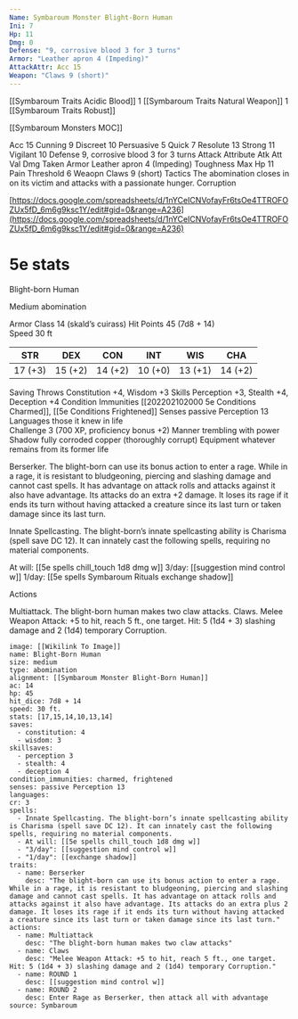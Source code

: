 ```yaml
---
Name: Symbaroum Monster Blight-Born Human
Ini: 7
Hp: 11
Dmg: 0
Defense: "9, corrosive blood 3 for 3 turns"
Armor: "Leather apron 4 (Impeding)"
AttackAttr: Acc 15
Weapon: "Claws 9 (short)"
---
```

[[Symbaroum Traits Acidic Blood]] 1
[[Symbaroum Traits Natural Weapon]] 1
[[Symbaroum Traits Robust]]

[[Symbaroum Monsters MOC]]

Acc 15
Cunning 9
Discreet 10
Persuasive 5
Quick 7
Resolute 13
Strong 11
Vigilant 10
Defense 9, corrosive blood 3 for 3 turns
Attack Attribute
Atk Att Val
Dmg Taken
Armor Leather apron 4 (Impeding)
Toughness Max Hp 11
Pain Threshold 6
Weaopn Claws 9 (short)
Tactics The abomination closes in on its victim and attacks with a passionate hunger.
Corruption

[https://docs.google.com/spreadsheets/d/1nYCeICNVofayFr6tsOe4TTROFOZUx5fD_6m6g9ksc1Y/edit#gid=0&range=A236](https://docs.google.com/spreadsheets/d/1nYCeICNVofayFr6tsOe4TTROFOZUx5fD_6m6g9ksc1Y/edit#gid=0&range=A236)


# 5e stats
Blight-born Human

Medium abomination

Armor Class 14 (skald’s cuirass) Hit Points 45 (7d8 + 14)  
Speed 30 ft

| STR     | DEX     | CON     | INT     | WIS     | CHA     |
| ------- | ------- | ------- | ------- | ------- | ------- |
| 17 (+3) | 15 (+2) | 14 (+2) | 10 (+0) | 13 (+1) | 14 (+2) |

 

Saving Throws Constitution +4, Wisdom +3 Skills Perception +3, Stealth +4, Deception +4 
Condition Immunities [[202202102000 5e Conditions Charmed]], [[5e Conditions Frightened]]
Senses passive Perception 13
Languages those it knew in life  
Challenge 3 (700 XP, proficiency bonus +2) 
Manner trembling with power  
Shadow fully corroded copper (thoroughly corrupt) 
Equipment whatever remains from its former life

Berserker. The blight-born can use its bonus action to enter a rage. While in a rage, it is resistant to bludgeoning, piercing and slashing damage and cannot cast spells. It has advantage on attack rolls and attacks against it also have advantage. Its attacks do an extra +2 damage. It loses its rage if it ends its turn without having attacked a creature since its last turn or taken damage since its last turn.

Innate Spellcasting. The blight-born’s innate spellcasting ability is Charisma (spell save DC 12). It can innately cast the following spells, requiring no material components.

At will: [[5e spells chill_touch 1d8 dmg w]]
3/day: [[suggestion mind control w]] 
1/day: [[5e spells Symbaroum Rituals exchange shadow]]

Actions

Multiattack. The blight-born human makes two claw attacks.
Claws. Melee Weapon Attack: +5 to hit, reach 5 ft., one target. Hit: 5 (1d4 + 3) slashing damage and 2 (1d4) temporary Corruption.

```statblock
image: [[Wikilink To Image]]
name: Blight-Born Human
size: medium
type: abomination
alignment: [[Symbaroum Monster Blight-Born Human]]
ac: 14
hp: 45
hit_dice: 7d8 + 14
speed: 30 ft.
stats: [17,15,14,10,13,14]
saves:
  - constitution: 4
  - wisdom: 3
skillsaves:
  - perception 3
  - stealth: 4
  - deception 4
condition_immunities: charmed, frightened
senses: passive Perception 13
languages: 
cr: 3
spells:
  - Innate Spellcasting. The blight-born’s innate spellcasting ability is Charisma (spell save DC 12). It can innately cast the following spells, requiring no material components.
  - At will: [[5e spells chill_touch 1d8 dmg w]]
  - "3/day": [[suggestion mind control w]]
  - "1/day": [[exchange shadow]]
traits:
  - name: Berserker
    desc: "The blight-born can use its bonus action to enter a rage. While in a rage, it is resistant to bludgeoning, piercing and slashing damage and cannot cast spells. It has advantage on attack rolls and attacks against it also have advantage. Its attacks do an extra plus 2 damage. It loses its rage if it ends its turn without having attacked a creature since its last turn or taken damage since its last turn."
actions:
  - name: Multiattack
    desc: "The blight-born human makes two claw attacks"
  - name: Claws
    desc: "Melee Weapon Attack: +5 to hit, reach 5 ft., one target. Hit: 5 (1d4 + 3) slashing damage and 2 (1d4) temporary Corruption."
  - name: ROUND 1
    desc: [[suggestion mind control w]]
  - name: ROUND 2
    desc: Enter Rage as Berserker, then attack all with advantage
source: Symbaroum
```